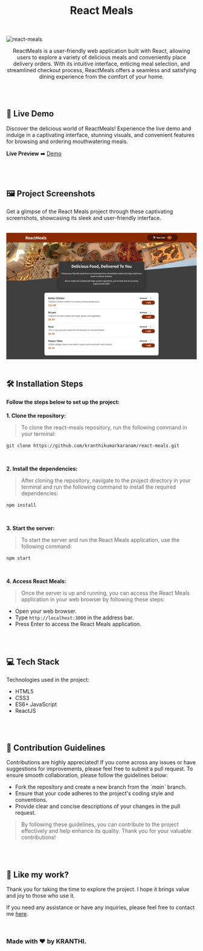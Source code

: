 <h1 align="center" id="title">React Meals</h1>

<br>

![react-meals](https://socialify.git.ci/kranthikumarkaranam/react-meals/image?description=1&font=Jost&logo=https%3A%2F%2Fraw.githubusercontent.com%2Fkranthikumarkaranam%2FASSETS%2Fcf96c7d8ce9de273e0b71857c87e30b2af7e7096%2FReactJS.svg%3Ftoken%3DA2FXAMU6MJKY7LFXVFQXBXDEXQBGG&name=1&owner=1&theme=Auto)

<p align="center" id="description" > ReactMeals is a user-friendly web application built with React, allowing users to explore a variety of delicious meals and conveniently place delivery orders. With its intuitive interface, enticing meal selection, and streamlined checkout process, ReactMeals offers a seamless and satisfying dining experience from the comfort of your home.</p>

<br>
<br>

<h2>🚀 Live Demo</h2>

<p>Discover the delicious world of ReactMeals! Experience the live demo and indulge in a captivating interface, stunning visuals, and convenient features for browsing and ordering mouthwatering meals.</p>

**Live Preview** ➡️ <a href="https://kranthikumarkaranam.github.io/react-meals/" target="_blank" rel="noopener noreferrer">Demo</a>

<br>
<br>

<h2>🖼️ Project Screenshots</h2>

<p>Get a glimpse of the React Meals project through these captivating screenshots, showcasing its sleek and user-friendly interface.</p>

<br>


<img src="https://raw.githubusercontent.com/kranthikumarkaranam/react-meals/main/React-Meals.png" width="auto" height="auto">
  
<br>
<br>

<h2>🛠️ Installation Steps</h2>
<h4>Follow the steps below to set up the project:</h4>

<p style="font-weight: bold;">1. Clone the repository:</p>

> To clone the react-meals repository, run the following command in your terminal:

```
git clone https://github.com/kranthikumarkaranam/react-meals.git
```

<br>

<p style="font-weight: bold;">2. Install the dependencies:</p>

> After cloning the repository, navigate to the project directory in your terminal and run the following command to install the required dependencies:

```
npm install
```

<br>

<p style="font-weight: bold;">3. Start the server:</p>

> To start the server and run the React Meals application, use the following command:


```
npm start
```

<br>

<p style="font-weight: bold;">4. Access React Meals:</p>

> Once the server is up and running, you can access the React Meals application in your web browser by following these steps:

* Open your web browser.
* Type `http://localhost:3000` in the address bar.
* Press Enter to access the React Meals application.

<br>
<br>

<h2>💻 Tech Stack</h2>

Technologies used in the project:

* HTML5
* CSS3
* ES6+ JavaScript
* ReactJS

<br>
<br>

<h2>🍰 Contribution Guidelines</h2>

Contributions are highly appreciated! If you come across any issues or have suggestions for improvements, please feel free to submit a pull request. To ensure smooth collaboration, please follow the guidelines below:

* Fork the repository and create a new branch from the _\`main\`_ branch.
* Ensure that your code adheres to the project's coding style and conventions.
* Provide clear and concise descriptions of your changes in the pull request.

> By following these guidelines, you can contribute to the project effectively and help enhance its quality. Thank you for your valuable contributions!

<br>
<br>

<h2>💖 Like my work?</h2>

<P>Thank you for taking the time to explore the project. I hope it brings value and joy to those who use it.</P>

<p>If you need any assistance or have any inquiries, please feel free to contact me <a href="mailto:2019271@iiitdmj.ac.in" target="_blank" rel="noopener noreferrer">here</a>.</p>

<br>

<h3>Made with ❤️ by KRANTHI.</h3>

<br>

